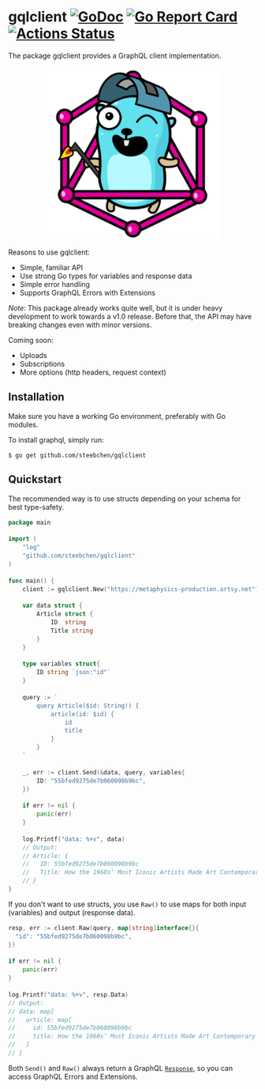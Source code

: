 # gqlclient [![GoDoc](https://godoc.org/github.com/steebchen/gqlclient?status.png)](http://godoc.org/github.com/steebchen/gqlclient) [![Go Report Card](https://goreportcard.com/badge/github.com/steebchen/gqlclient)](https://goreportcard.com/report/github.com/steebchen/gqlclient) [![Actions Status](https://wdp9fww0r9.execute-api.us-west-2.amazonaws.com/production/badge/steebchen/gqlclient)](https://wdp9fww0r9.execute-api.us-west-2.amazonaws.com/production/results/steebchen/gqlclient)

The package gqlclient provides a GraphQL client implementation.

<p align="center">
	<a target="_blank" href="https://github.com/MariaLetta/free-gophers-pack">
		<img src="./gopher.svg"  alt="GraphQL Gopher" height="350" />
	</a>
</p>

Reasons to use gqlclient:

- Simple, familiar API
- Use strong Go types for variables and response data
- Simple error handling
- Supports GraphQL Errors with Extensions

*Note*: This package already works quite well, but it is under heavy development to work towards a v1.0 release. Before that, the API may have breaking changes even with minor versions. 

Coming soon:

- Uploads
- Subscriptions
- More options (http headers, request context)

## Installation

Make sure you have a working Go environment, preferably with Go modules.

To install graphql, simply run:

```
$ go get github.com/steebchen/gqlclient
```

## Quickstart

The recommended way is to use structs depending on your schema for best type-safety.

```go
package main

import (
	"log"
	"github.com/steebchen/gqlclient"
)

func main() {
	client := gqlclient.New("https://metaphysics-production.artsy.net")
	
	var data struct {
		Article struct {
			ID  string
			Title string
		}
	}
	
	type variables struct{
		ID string `json:"id"`
	}

	query := `
		query Article($id: String!) {
			article(id: $id) {
				id
				title
			}
		}
	`

	_, err := client.Send(&data, query, variables{
		ID: "55bfed9275de7b060098b9bc",
	})

	if err != nil {
		panic(err)
	}

	log.Printf("data: %+v", data)
	// Output:
	// Article: {
	//   ID: 55bfed9275de7b060098b9bc
	//   Title: How the 1960s’ Most Iconic Artists Made Art Contemporary
	// }
}
```

If you don't want to use structs, you use `Raw()` to use maps for both input (variables) and output (response data).

```go
resp, err := client.Raw(query, map[string]interface{}{
  "id": "55bfed9275de7b060098b9bc",
})

if err != nil {
	panic(err)
}

log.Printf("data: %+v", resp.Data)
// Output:
// data: map[
//   article: map[
//	   id: 55bfed9275de7b060098b9bc
//	   title: How the 1960s’ Most Iconic Artists Made Art Contemporary
//   ]
// ]
```

Both `Send()` and `Raw()` always return a GraphQL [`Response`](https://godoc.org/github.com/steebchen/gqlclient#Response), so you can access GraphQL Errors and Extensions.
